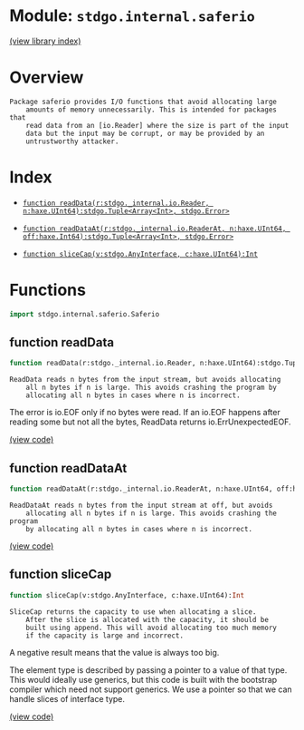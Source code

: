 # Module: `stdgo.internal.saferio`

[(view library index)](../../stdgo.md)


# Overview


```
Package saferio provides I/O functions that avoid allocating large
    amounts of memory unnecessarily. This is intended for packages that
    read data from an [io.Reader] where the size is part of the input
    data but the input may be corrupt, or may be provided by an
    untrustworthy attacker.
```
# Index


- [`function readData(r:stdgo._internal.io.Reader, n:haxe.UInt64):stdgo.Tuple<Array<Int>, stdgo.Error>`](<#function-readdata>)

- [`function readDataAt(r:stdgo._internal.io.ReaderAt, n:haxe.UInt64, off:haxe.Int64):stdgo.Tuple<Array<Int>, stdgo.Error>`](<#function-readdataat>)

- [`function sliceCap(v:stdgo.AnyInterface, c:haxe.UInt64):Int`](<#function-slicecap>)

# Functions


```haxe
import stdgo.internal.saferio.Saferio
```


## function readData


```haxe
function readData(r:stdgo._internal.io.Reader, n:haxe.UInt64):stdgo.Tuple<Array<Int>, stdgo.Error>
```


```
ReadData reads n bytes from the input stream, but avoids allocating
    all n bytes if n is large. This avoids crashing the program by
    allocating all n bytes in cases where n is incorrect.
```

The error is io.EOF only if no bytes were read.
If an io.EOF happens after reading some but not all the bytes,
ReadData returns io.ErrUnexpectedEOF.  

[\(view code\)](<./Saferio.hx#L19>)


## function readDataAt


```haxe
function readDataAt(r:stdgo._internal.io.ReaderAt, n:haxe.UInt64, off:haxe.Int64):stdgo.Tuple<Array<Int>, stdgo.Error>
```


```
ReadDataAt reads n bytes from the input stream at off, but avoids
    allocating all n bytes if n is large. This avoids crashing the program
    by allocating all n bytes in cases where n is incorrect.
```
[\(view code\)](<./Saferio.hx#L25>)


## function sliceCap


```haxe
function sliceCap(v:stdgo.AnyInterface, c:haxe.UInt64):Int
```


```
SliceCap returns the capacity to use when allocating a slice.
    After the slice is allocated with the capacity, it should be
    built using append. This will avoid allocating too much memory
    if the capacity is large and incorrect.
```

A negative result means that the value is always too big.  


The element type is described by passing a pointer to a value of that type.
This would ideally use generics, but this code is built with
the bootstrap compiler which need not support generics.
We use a pointer so that we can handle slices of interface type.  

[\(view code\)](<./Saferio.hx#L39>)



